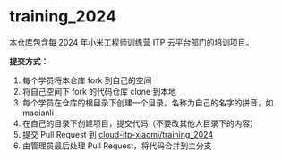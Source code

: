 # training_2024
本仓库包含每 2024 年小米工程师训练营 ITP 云平台部门的培训项目。

**提交方式：**
1. 每个学员将本仓库 fork 到自己的空间
2. 将自己空间下 fork 的代码仓库 clone 到本地
3. 每个学员在仓库的根目录下创建一个目录，名称为自己的名字的拼音，如 maqianli
4. 在自己的目录下创建项目，提交代码（不要改其他人目录下的内容）
4. 提交 Pull Request 到 [cloud-itp-xiaomi/training_2024](https://github.com/cloud-itp-xiaomi/training_2024)
5. 由管理员最后处理 Pull Request，将代码合并到主分支
